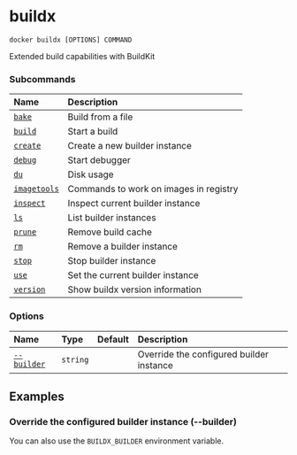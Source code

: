 # buildx

```text
docker buildx [OPTIONS] COMMAND
```

<!---MARKER_GEN_START-->
Extended build capabilities with BuildKit

### Subcommands

| Name                                 | Description                            |
|:-------------------------------------|:---------------------------------------|
| [`bake`](buildx_bake.md)             | Build from a file                      |
| [`build`](buildx_build.md)           | Start a build                          |
| [`create`](buildx_create.md)         | Create a new builder instance          |
| [`debug`](buildx_debug.md)           | Start debugger                         |
| [`du`](buildx_du.md)                 | Disk usage                             |
| [`imagetools`](buildx_imagetools.md) | Commands to work on images in registry |
| [`inspect`](buildx_inspect.md)       | Inspect current builder instance       |
| [`ls`](buildx_ls.md)                 | List builder instances                 |
| [`prune`](buildx_prune.md)           | Remove build cache                     |
| [`rm`](buildx_rm.md)                 | Remove a builder instance              |
| [`stop`](buildx_stop.md)             | Stop builder instance                  |
| [`use`](buildx_use.md)               | Set the current builder instance       |
| [`version`](buildx_version.md)       | Show buildx version information        |


### Options

| Name                    | Type     | Default | Description                              |
|:------------------------|:---------|:--------|:-----------------------------------------|
| [`--builder`](#builder) | `string` |         | Override the configured builder instance |


<!---MARKER_GEN_END-->

## Examples

### <a name="builder"></a> Override the configured builder instance (--builder)

You can also use the `BUILDX_BUILDER` environment variable.
